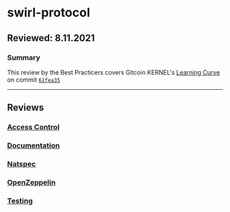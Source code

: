 # swirl-protocol
## Reviewed: 8.11.2021

### Summary
This review by the Best Practicers covers Gitcoin KERNEL's [Learning Curve](https://github.com/kernel-community/learning-curve) on commit [`61fea35`](https://github.com/kernel-community/learning-curve/commit/61fea3584a920b33dab3753dd08cea1872284bdd)

---

## Reviews
### [Access Control](./AccessControl.md)
### [Documentation](./Documentation.md)
### [Natspec](./Natspec.md)
### [OpenZeppelin](./OpenZeppelin.md)
### [Testing](./Testing.md)
